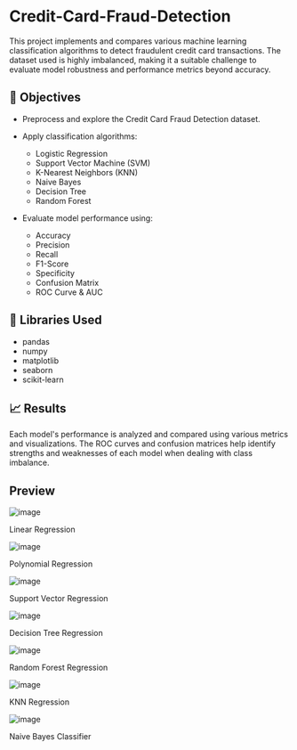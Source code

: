 # Credit-Card-Fraud-Detection

This project implements and compares various machine learning classification algorithms to detect fraudulent credit card transactions. The dataset used is highly imbalanced, making it a suitable challenge to evaluate model robustness and performance metrics beyond accuracy.

## 📌 Objectives

- Preprocess and explore the Credit Card Fraud Detection dataset.
  
- Apply classification algorithms:
  
  - Logistic Regression
  - Support Vector Machine (SVM)
  - K-Nearest Neighbors (KNN)
  - Naive Bayes
  - Decision Tree
  - Random Forest
    
- Evaluate model performance using:
  
  - Accuracy
  - Precision
  - Recall
  - F1-Score
  - Specificity
  - Confusion Matrix
  - ROC Curve & AUC
 
## 🧠 Libraries Used

  - pandas
  - numpy
  - matplotlib
  - seaborn
  - scikit-learn

## 📈 Results
Each model's performance is analyzed and compared using various metrics and visualizations. The ROC curves and confusion matrices help identify strengths and weaknesses of each model when dealing with class imbalance.

## Preview

![image](https://github.com/user-attachments/assets/d130f287-2763-476d-b8e8-7cf6e265a211)

Linear Regression

![image](https://github.com/user-attachments/assets/2db9062c-c973-4fdf-832b-23b9a464dcb8)

Polynomial Regression

![image](https://github.com/user-attachments/assets/31b17e3e-17f4-46b9-bf54-cd458bf08d02)

Support Vector Regression

![image](https://github.com/user-attachments/assets/87c193bc-8521-4f2d-ba7e-8cb9700ae1e9)

Decision Tree Regression


![image](https://github.com/user-attachments/assets/abfebf75-1744-4a54-8625-97a572f7de2a)

Random Forest Regression

![image](https://github.com/user-attachments/assets/ab13d168-d107-4c7c-8b1e-faf5a804a629)

KNN Regression

![image](https://github.com/user-attachments/assets/82cbe163-ebde-4867-a5fb-cae2178749b9)

Naive Bayes Classifier



